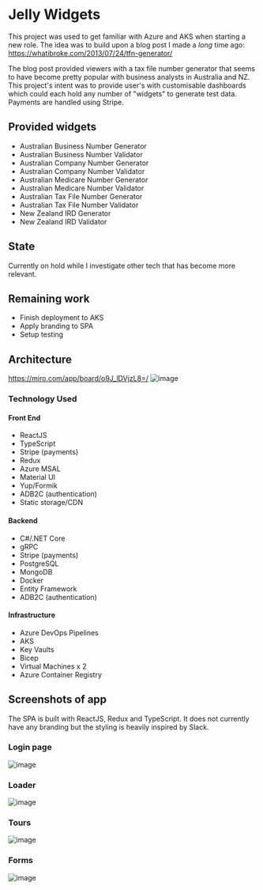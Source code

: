 # Jelly Widgets
This project was used to get familiar with Azure and AKS when starting a new role. The idea was to build upon a blog post I made a _long_ time ago: https://whatibroke.com/2013/07/24/tfn-generator/

The blog post provided viewers with a tax file number generator that seems to have become pretty popular with business analysts in Australia and NZ. This project's intent was to provide user's with customisable dashboards which could each hold any number of "widgets" to generate test data. Payments are handled using Stripe.

## Provided widgets
- Australian Business Number Generator
- Australian Business Number Validator
- Australian Company Number Generator
- Australian Company Number Validator
- Australian Medicare Number Generator
- Australian Medicare Number Validator
- Australian Tax File Number Generator
- Australian Tax File Number Validator
- New Zealand IRD Generator
- New Zealand IRD Validator

## State
Currently on hold while I investigate other tech that has become more relevant.

## Remaining work
- Finish deployment to AKS
- Apply branding to SPA
- Setup testing

## Architecture
https://miro.com/app/board/o9J_lDVjzL8=/
![image](https://user-images.githubusercontent.com/27006526/119087869-21f5c300-ba4b-11eb-9146-49ebd5763908.png)

### Technology Used

#### Front End
- ReactJS
- TypeScript
- Stripe (payments)
- Redux
- Azure MSAL
- Material UI
- Yup/Formik
- ADB2C (authentication)
- Static storage/CDN

#### Backend
- C#/.NET Core
- gRPC
- Stripe (payments)
- PostgreSQL
- MongoDB
- Docker
- Entity Framework
- ADB2C  (authentication)

#### Infrastructure
- Azure DevOps Pipelines
- AKS
- Key Vaults
- Bicep
- Virtual Machines x 2
- Azure Container Registry

## Screenshots of app
The SPA is built with ReactJS, Redux and TypeScript. It does not currently have any branding but the styling is heavily inspired by Slack.

### Login page
![image](https://user-images.githubusercontent.com/27006526/119087423-764c7300-ba4a-11eb-8368-a71c267a337b.png)

### Loader
![image](https://user-images.githubusercontent.com/27006526/119119475-91c97500-ba6e-11eb-96d7-d534bafcbc26.png)

### Tours
![image](https://user-images.githubusercontent.com/27006526/119119545-a148be00-ba6e-11eb-8df4-953368176127.png)

### Forms
![image](https://user-images.githubusercontent.com/27006526/119119803-e53bc300-ba6e-11eb-84d4-d18ee978c3b3.png)



